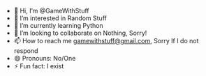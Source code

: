 - 👋 Hi, I’m @GameWithStuff
- 👀 I’m interested in Random Stuff
- 🌱 I’m currently learning Python
- 💞️ I’m looking to collaborate on Nothing, Sorry!
- 📫 How to reach me gamewithstuff@gmail.com, Sorry If I do not respond 
- 😄 Pronouns: No/One
- ⚡ Fun fact: I exist


